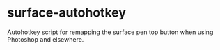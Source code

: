 # surface-autohotkey
Autohotkey script for remapping the surface pen top button when using Photoshop and elsewhere.
